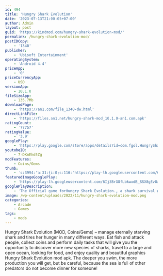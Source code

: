 ```yaml
---
id: 494
title: 'Hungry Shark Evolution'
date: '2023-07-13T21:00:05+07:00'
author: Admin
layout: post
guid: 'https://kindmod.com/hungry-shark-evolution-mod/'
permalink: /hungry-shark-evolution-mod/
postIDCopy:
    - '1340'
publisher:
    - 'Ubisoft Entertainment'
operatingSystem:
    - 'Android 4.4'
priceApp:
    - '0'
priceCurrencyApp:
    - USD
versionApp:
    - 10.1.0
fileSizeApp:
    - 135.7Mb
downloadPage:
    - 'https://an1.com/file_1340-dw.html'
directLinkFile:
    - 'https://files.an1.net/hungry-shark-mod_10.1.0-an1.com.apk'
ratingCount:
    - '77757'
ratingValue:
    - '3.9'
googlePlay:
    - 'https://play.google.com/store/apps/details?id=com.fgol.HungrySharkEvolution'
youtubeID:
    - 7-DKnEhd5Zg
modFeatures:
    - Coins/Gems
thumb:
    - 's:3994:"a:31:{i:0;s:116:"https://play-lh.googleusercontent.com/Cc-TMXnU5JNEQarfzSSyCKq6C5DVHkDYiiVwPwJAaHYQbsjdY9qsen6LdSZFedup6YsE=w526-h296";i:1;s:116:"https://play-lh.googleusercontent.com/2KJtVMnLfRM-MbpRJqC_ZT-gICteQGZwCgWBMw-MvhFeSsSDkm7yz74pW4vN02hD4aCS=w526-h296";i:2;s:114:"https://play-lh.googleusercontent.com/TeVmyZpWJl0-V-Ikxzoz6_rrNSUQhTVbYmUg8mJkbBLbp1JCZ3TvHBb22pZOU4zMww=w526-h296";i:3;s:116:"https://play-lh.googleusercontent.com/Q_uM2F80R3swom7aooLMkMiZVd3gphl4dBjzE5dBxfsYNfA9Ga1Eed1RFAqoiPPN1L9w=w526-h296";i:4;s:115:"https://play-lh.googleusercontent.com/8oKD54qS_WC4cv536mmpxLkswpa8CS4G9azukzyLlBX955NB3hLfgxMbjeUHb1Pt4jY=w526-h296";i:5;s:115:"https://play-lh.googleusercontent.com/7W3YurVZ03qNpruL8Vr34PMClqCAKcfpzQQ65qdrnprAkp0g3Y0J-8krhBWCBKZyMZM=w526-h296";i:6;s:114:"https://play-lh.googleusercontent.com/FgH-ZwDt1SamFyf9yaSuG4VDyluJrzgMNH2lSNWarj8TOJd8fgZTzOZ3e-bewFwlzg=w526-h296";i:7;s:115:"https://play-lh.googleusercontent.com/CuSbiQB06_I47ce2gWXPlrrBnlTlnDhbhLeatbn7IOe-jdVITNi-vtDqr069W2GE7t0=w526-h296";i:8;s:114:"https://play-lh.googleusercontent.com/g4VkRMYAC4ZhKhpS5-5KvSmApriiIWIcdvC9goaZ3W1Z4w26eoboNgoar9ahp6elqA=w526-h296";i:9;s:116:"https://play-lh.googleusercontent.com/8I_yPUkNCjpklsAnB5RcsqO6DmDmnEDezwWolZDiCanvhDps68iioRWpMFrBgtiW3FB1=w526-h296";i:10;s:115:"https://play-lh.googleusercontent.com/cadgCB90MZGWQ0Bl7lhTPbuRdydrQ0vjZQtIJRjcVU9sOYI0Q3Idg4sEzgnw5GVAfKw=w526-h296";i:11;s:116:"https://play-lh.googleusercontent.com/UR-xtl0NHcOo94IKCC9QaojQzwnFOIlI8hqXEAfjZiDLUf1IBYnw5rmZQ2PivW8yht1n=w526-h296";i:12;s:116:"https://play-lh.googleusercontent.com/SWMnqkHigSMp7Oo0DEN1Z0HuWU9SlEKYQRmX4SgKEt59vF4Lk7pqbJhnC-EkbWrHgZlH=w526-h296";i:13;s:115:"https://play-lh.googleusercontent.com/vjLxTUw8GH_nCs6E2OGuDV19aepDP9UMLvGkfDRNLPHTlVTYC9c8gzdtzleOQja8Xi4=w526-h296";i:14;s:114:"https://play-lh.googleusercontent.com/k6wqqmZqDAimYe8sCn0dlDRCFDLHOG6VNLjMDiH7OJd1lwkrO_85tlvNmN6f1qHdPA=w526-h296";i:15;s:115:"https://play-lh.googleusercontent.com/sd2bunHJmn0bEOQJfy3ZoQ_49Lqf0yeoUlGmcNHJGTbKUiqRMj4eJ9cCaOuscUafKhM=w526-h296";i:16;s:114:"https://play-lh.googleusercontent.com/yUPo-mn9sVEhGXlBi7SPBWG3jeyqE-oUsBqM5KuauGNmDiqfVCsubl7QodAucbm45w=w526-h296";i:17;s:114:"https://play-lh.googleusercontent.com/M3cxWazICStnxoIYGxPU4o_ID-sRB_pvxDvX1EKqYAjRwZE6qiiTAn8skJGrFR724A=w526-h296";i:18;s:114:"https://play-lh.googleusercontent.com/lrJw01o6EV1XvH6WkzL_ED-892WgCdWVwg0LgiRPph4ZqKxp65WYMoYqhupygFllsw=w526-h296";i:19;s:115:"https://play-lh.googleusercontent.com/JM1ST3pShhI--evZViBULBZ9YBzsJnwBtv6rZ2Jp-uFpWAEFUKgk8HURCzdlzmLsCO0=w526-h296";i:20;s:114:"https://play-lh.googleusercontent.com/Hj0129jxB0CXTjNhICJUCWP44SeALrMpCxt4GnTsNPiAoI5TvjZTxsYPHSrbH4kGhw=w526-h296";i:21;s:115:"https://play-lh.googleusercontent.com/J85XoJIIdKUzVH3gRWWLEFmP0BYL3zGjonuKUmQZ-pFvVpmztFU-rDPLpUMS5VeI9SM=w526-h296";i:22;s:114:"https://play-lh.googleusercontent.com/TX9di17L1mXMd8uZsy_dKqSVEeS-kwH4WQ5gYy_-PB92IcI7D3WygB7I2oSoFwxhnw=w526-h296";i:23;s:116:"https://play-lh.googleusercontent.com/te1vmwaFdPN4XRNjBVMk5A057Enqeq5dXg2ZzWgmJMbXa3HqlltI1lyUhmYp15kh1lyV=w526-h296";i:24;s:115:"https://play-lh.googleusercontent.com/tcVY_J1qJfj5XsH5TMl41tNNa-Vs5kOE3i15Tx0TuUzXu7X3ou2QisjwwXyah1CqB2s=w526-h296";i:25;s:115:"https://play-lh.googleusercontent.com/vK_2CYaTRZeFsUEpTtJCC9v-vErMF80ucM1QaT2vTjgE3U9slJgX8K3a4E-pMLjRJv8=w526-h296";i:26;s:115:"https://play-lh.googleusercontent.com/ZCa4pt0t1Z4WJq7Cs-LlBc0Ys71aAGuZJl_CbgBUQ8ljtrU47FSOcoYV89C0ROoMoOg=w526-h296";i:27;s:115:"https://play-lh.googleusercontent.com/qlb11z_uBFlaYsltS7JqRO6cf_7-eH1If8oLGatbuNZzUnz4JPETBH8g2SEJe45RMEU=w526-h296";i:28;s:116:"https://play-lh.googleusercontent.com/tXrVY_DE1VHl-V51emqXXT851TYrIp7XGRKRRSs1WYp9dDu4h7wIAndIs5E4HlZ23_0t=w526-h296";i:29;s:115:"https://play-lh.googleusercontent.com/feGiuORB_pm62uyqsPBg57VVpuFHH31TPZSrDaY4tPk72zwQQDP5-ytob5YTmeHCz8A=w526-h296";i:30;s:114:"https://play-lh.googleusercontent.com/LIpiBJ61-qdgCpjxWD-IcZ25VYwNYiQAt_FeTuXU4-eJ3Na7KPGqJoxspNNCsFGRsA=w526-h296";}";'
featuredImageGooglePlay:
    - 'https://play-lh.googleusercontent.com/6Ij3BrGOfLbkwxdB_SSX8gEvOx68QQC9IPzhmZLddxbklr1yzblPj8MYEf2XUR7n9A'
googlePlayDescription:
    - 'The Official game forHungry Shark Evolution., a shark survival game with lots of action in the ocean, and even more fish! Are you ready to become a predator in this.'
image: /wp-content/uploads/2022/11/hungry-shark-evolution-mod.png
categories:
    - Arcade
    - Games
tags:
    - mods
---
```


Hungry Shark Evolution (MOD, Coins/Gems) – manage eternally starving shark and tires her hunger in many different ways. Eat fish and attack people, collect coins and perform daily tasks that will give you the opportunity to discover more new species of sharks, travel to a large and open ocean, looking for food, and enjoy quality and beautiful graphics Hungry Shark Evolution mod apk. The deeper you swim, the more production you will get, but be careful, because the sea is full of other predators do not become dinner for someone!
